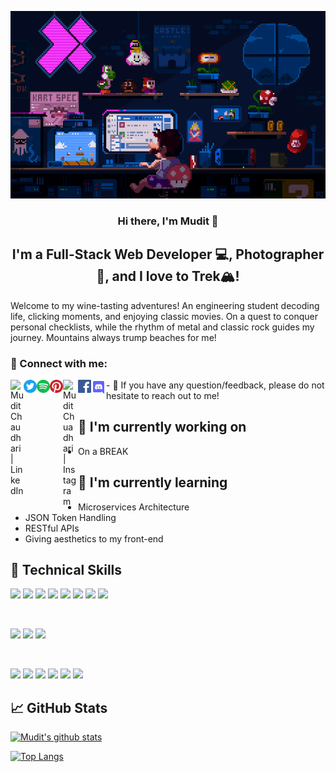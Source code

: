 <p align="center">
  <a href="https://www.fallingfalling.com/" target="_blank" rel="noreferrer">
    <img src="Images/Pixel Jeff_ Photo.gif" alt="my banner" height="300">
  </a>
</p>

<h3 align="center">
Hi there, I'm Mudit</a> 👋
</h3>

<h2 align="center">
I'm a Full-Stack Web Developer 💻, Photographer 📸, and I love to Trek🏔️!
</h2> 

Welcome to my wine-tasting adventures! An engineering student decoding life, clicking moments, and enjoying classic movies. On a quest to conquer personal checklists, while the rhythm of metal and classic rock guides my journey. Mountains always trump beaches for me!

### 🤝 Connect with me:
<div class="social-icons">
    <a href="https://www.linkedin.com/in/mudit-chaudhari-ba2a63169/"><img align="left" src="https://raw.githubusercontent.com/yushi1007/yushi1007/main/images/linkedin.svg" alt="Mudit Chaudhari | LinkedIn" width="21px"/></a>
    <a href="https://twitter.com/MuditChaudhari"><img align="left" src="Images/3225183_app_logo_media_popular_social_icon.svg" alt="Mudit Chuadhari | Twitter" width="21px"/></a>
    <a href="https://open.spotify.com/user/gykvfu66ttvv0tu2k5jcadcgf?si=0b4c2a102a114696"><img align="left" src="https://github.com/muditchaudhari/muditchaudhari/blob/b4289f3284d78bc4f4eccf724e1367b496126294/Images/1298766_spotify_music_sound_icon.svg" alt="Mudit Chuadhari | Spotify" width="21px"/></a>
    <a href="https://in.pinterest.com/muditchaudhari/"><img align="left" src="Images/317731_pinterest_social_social media_icon.svg" alt="Mudit Chuadhari | Pinterest" width="21px"/></a>
    <a href="https://www.instagram.com/muditchaudhari/"><img align="left" src="https://raw.githubusercontent.com/yushi1007/yushi1007/main/images/instagram.svg" alt="Mudit Chuadhari | Instagram" width="24px"/></a>
    <a href="https://www.facebook.com/muditchaudhari/"><img align="left" src="Images/317727_facebook_social media_social_icon.svg" alt="Mudit Chaudhari | Facebook" width="21px"/></a>
    <a href="https://discordapp.com/users/426413605773246479"><img align="left" src="Images/8725815_discord_icon.svg" alt="Mudit Chaudhari | Discord" width="24px"/></a>
</div>
<div>
- 💬 If you have any question/feedback, please do not hesitate to reach out to me!
</div>

## 🔭 I'm currently working on

- On a BREAK

## 🌱 I'm currently learning

- Microservices Architecture
- JSON Token Handling
- RESTful APIs
- Giving aesthetics to my front-end  

## 💼 Technical Skills

![](https://img.shields.io/badge/Code-React-informational?style=flat&logo=react&color=61DAFB)
![](https://img.shields.io/badge/Code-Redux-informational?style=flat&logo=Redux&color=764ABC)
![](https://img.shields.io/badge/Code-JavaScript-informational?style=flat&logo=JavaScript&color=F7DF1E)
![](https://img.shields.io/badge/Code-Ruby-informational?style=flat&logo=Ruby&color=CC342D)
![](https://img.shields.io/badge/Code-Ruby_on_Rails-informational?style=flat&logo=Ruby-On-Rails&color=CC0000)
![](https://img.shields.io/badge/Code-HTML5-informational?style=flat&logo=HTML5&color=E34F26)
![](https://img.shields.io/badge/Code-PostgreSQL-informational?style=flat&logo=PostgreSQL&color=336791)
![](https://img.shields.io/badge/Code-SQLite-informational?style=flat&logo=SQLite&color=003B57)

</br>

![](https://img.shields.io/badge/Style-Bootstrap-informational?style=flat&logo=Bootstrap&color=7952B3)
![](https://img.shields.io/badge/Style-CSS3-informational?style=flat&logo=CSS3&color=1572B6)
![](https://img.shields.io/badge/Style-styled--components-informational?style=flat&logo=styled-components&color=DB7093)


</br>

![](https://img.shields.io/badge/Tools-Figma-informational?style=flat&logo=Figma&color=F24E1E)
![](https://img.shields.io/badge/Tools-NPM-informational?style=flat&logo=NPM&color=CB3837)
![](https://img.shields.io/badge/Tools-Heroku-informational?style=flat&logo=Heroku&color=430098)
![](https://img.shields.io/badge/Tools-Netlify-informational?style=flat&logo=netlify&color=00C7B7)
![](https://img.shields.io/badge/Tools-Git-informational?style=flat&logo=Git&color=F05032)
![](https://img.shields.io/badge/Tools-GitHub-informational?style=flat&logo=GitHub&color=181717)

## 📈 GitHub Stats 

[![Mudit's github stats](https://github-readme-stats.vercel.app/api?username=muditchaudhari)](https://github.com/muditchaudhari)

[![Top Langs](https://github-readme-stats.vercel.app/api/top-langs/?username=muditchaudhari&layout=compact)](https://github.com/muditchaudhari)
